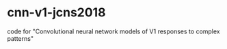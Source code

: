 # cnn-v1-jcns2018
code for "Convolutional neural network models of V1 responses to complex patterns"
